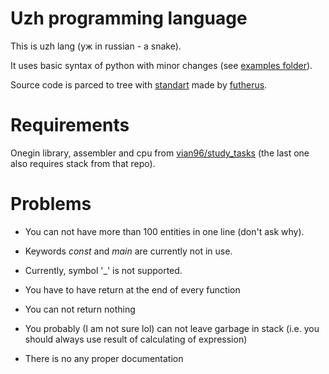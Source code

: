 # Uzh programming language

This is uzh lang (уж in russian - a snake).

It uses basic syntax of python with minor changes (see [examples folder](url)).

Source code is parced to tree with [standart](https://github.com/futherus/Language) made by [futherus](https://github.com/futherus).

# Requirements

Onegin library, assembler and cpu from [vian96/study_tasks](https://github.com/vian96/study_tasks) (the last one also requires stack from that repo).

# Problems

- You can not have more than 100 entities in one line (don't ask why).

- Keywords _const_ and _main_ are currently not in use.

- Currently, symbol '_' is not supported.

- You have to have return at the end of every function

- You can not return nothing

- You probably (I am not sure lol) can not leave garbage in stack (i.e. you should always use result of calculating of expression)

- There is no any proper documentation
